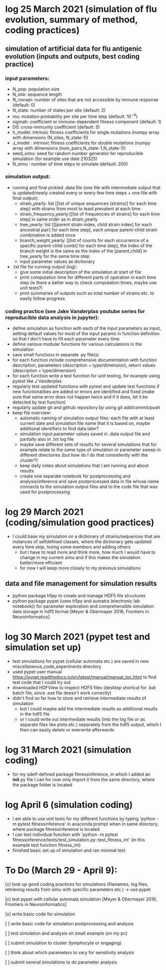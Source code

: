 # log 25 March 2021 (simulation of flu evolution, summary of method, coding practices)

## simulation of artificial data for flu antigenic evolution (inputs and outputs, best coding practice)

### input parameters:
- N_pop: population size
- N_site: sequence length
- N_nonepi: number of sites that are not accessible by immune response (default: 0)
- N_state: number of states per site (default: 2)
- mu: mutation probability per site per time step (default: $10^{-4}$)
- sigmah: coefficient or immune-dependent fitness component (default: 1)
- D0: cross-immunity coefficient (default: 5)
- h_model: intrinsic fitness coefficients for single mutations (numpy array with dimensions (N_sites, N_state-1))
- J_model : intrinsic fitness coefficients for double mutations (numpy array with dimensions (num_pairs,N_state-1,N_state-1))
- seed_simu: seed for random number generator for reproducible simulation (for example use date 210325)
- N_simu : number of time steps to simulate (default: 200)

### simulation output:
- running and final pickled .data file (one file with intermediate output that is updated/newly created every or every few time steps + one file with final output):
	- strain_yearly: list [[list of unique sequences (strains)] for each time step] with strains from most to least prevalent at each time
	- strain_frequency_yearly:[[list of frequencies of strains] for each time step] in same order as in strain_yearly  
	- tree_yearly: list [[[parent strain index, child strain index] for each ancestrial pair] for each time step], each unique parent-child strain combination is added once
	- branch_weight_yearly: [[list of counts for each occurrence of a specific parent-child combi] for each time step], the index of the branch weight is the same as the index of the [parent,child] in tree_yearly for the same time step
	- input parameter values as dictionary
- .txt file for running output (log):
	- give some initial description of the simulation at start of file
	- print computation time for different parts of operation in each time step (is there a better way to check computation times, maybe use unit tests?)
	- print summaries of outputs such as total number of strains etc. to easily follow progress

### coding practice (see Jake Vanderplas youtube series for reproducible data analysis in jupyter):
- define simulation as function with each of the input parameters as input, setting default values for most of the input params in function definition
so that I don't have to fill each parameter every time
- define various modular functions for various calculations in the simulation
- save small functions in separate .py file(s)
- for each function include comprehensive documentation with function description, parameters (description + type/dimension), return values (description + type/dimension)
- for each function write a test function for unit testing, for example using pytest like J Vanderplas
- regularly test updated functions with pytest and update test functions if new functionalities are added or errors are identified and fixed (make sure that same error does not happen twice and if it does, let it be detected by test function)
- regularly update git and github repository by using git add/commit/push
- keep file overview: 
	- automatic naming of simulation output files: each file with at least current date and simulation file name that it is based on, maybe additional identifiers to find data later?
	- simulation input parameter values saved in .data output file and partially also in .txt log file
	- maybe save different sets of results for several simulations that for example relate to the same type of simulation or parameter sweep in different directories (but how do I do that consistently with the cluster?)
	- keep daily notes about simulations that I am running and about results
	- create one separate notebook for postprocessing and analysis/inference and save postprocessed data in file whose name connects to the simulation output files and to the code file that was used for postprocessing

# log 29 March 2021 (coding/simulation good practices)

- I could base my simulation on a dictionary of strains/sequences that are instances of selfdefined classes, where the dictionary gets updated every time step, losing some members and adding others
	- but I have to read more and think more, how much I would have to change in my current simu and if this makes the simulation better/more efficient
	- for now I will keep more closely to my previous simulations

##  data and file management for simulation results
- python package h5py to create and manage HDF5 file structures 
- python package pypet (uses h5py and sumatra (electronic lab notebook)) for parameter exploration and comprehensible simulation data storage in hdf5 format [Meyer & Obermayer 2016, Frontiers in Neuroinformatics]

# log 30 March 2021 (pypet test and simulation set up)
- test simulations for pypet (cellular automata etc.) are saved in new miscellaneous_code_experiments directory
- used pypet user manual https://pypet.readthedocs.io/en/latest/manual/manual_toc.html to find test code that I could try out
- downloaded HDFView to inspect HDF5 files (desktop shortcut for .bat batch file, since .exe file doesn't work correctly)
- didn't find so far how to store and retrieve intermediate results of simulation
	- but I could maybe add the intermediate results as additional results in the hdf5 file
	- or I could write out intermediate results (into the log file or as separate files like plots etc.) separately from the hdf5 output, which I then can easily delete or overwrite afterwards

# log 31 March 2021 (simulation coding)
- for my sdelf-defined package fitnessinference, in which I added an __init__.py file I can for now only import it from the same directory, where the package folder is located

# log April 6 (simulation coding)
- I am able to use unit tests for my different functions by typing 'python -m pytest fitnessinference' in anaconda prompt when in same directory, where package fitnessinference is located
- I can test individual function with 'python -m pytest fitnessinference/tests/test_simulation.py::test_fitness_int' (in this example test function fitness_int)
- finished basic set up of simulation and ran minimal test



# To Do (March 29 - April 9):
[x] look up good coding practices for simulations (filenames, log files, retrieving results from simu with specific parameters etc.) -> use pypet

[x] test pypet with cellular automata simulation [Meyer & Obermayer 2016, Frontiers in Neuroinformatics]

[x] write basic code for simulation

[ ] write basic code for simulation postprocessing and analysis

[ ] test simulation and analysis on small example (on my pc)

[ ] submit simulation to cluster (lymphocyte or engaging)

[ ] think about which parameters to vary for sensitivity analysis

[ ] submit several simulations to do parameter analysis









